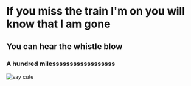# If you miss the train I'm on you will know that I am gone 
## You can hear the whistle blow
### A hundred milessssssssssssssssss
![say cute](https://github.com/suchxndra/suchxndra.github.io/blob/main/IMG_1149.png?raw=true "umm cool")
